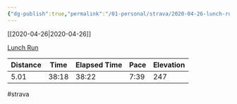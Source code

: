 ```yaml
---
{"dg-publish":true,"permalink":"/01-personal/strava/2020-04-26-lunch-run/"}
---
```



[[2020-04-26\|2020-04-26]]

[Lunch Run](https://www.strava.com/activities/3377062526)

| Distance | Time  | Elapsed Time | Pace | Elevation |
| -------- | ----- | ------------ | ---- | --------- |
| 5.01     | 38:18 | 38:22        | 7:39 | 247       |




#strava
